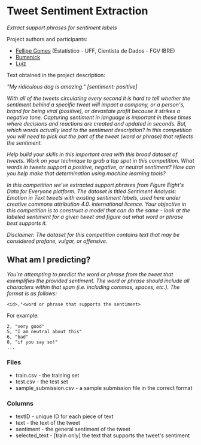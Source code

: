 # Tweet Sentiment Extraction

*Extract support phrases for sentiment labels*

Project authors and participants:

  * [Fellipe Gomes](https://github.com/gomesfellipe) (Estatístico - UFF, Cientista de Dados - FGV IBRE) 
  * [Rumenick]()
  * [Luiz]()

Text obtained in the project description:

*"My ridiculous dog is amazing." [sentiment: positive]* 

*With all of the tweets circulating every second it is hard to tell whether the sentiment behind a specific tweet will impact a company, or a person's, brand for being viral (positive), or devastate profit because it strikes a negative tone. Capturing sentiment in language is important in these times where decisions and reactions are created and updated in seconds. But, which words actually lead to the sentiment description? In this competition you will need to pick out the part of the tweet (word or phrase) that reflects the sentiment.*

*Help build your skills in this important area with this broad dataset of tweets. Work on your technique to grab a top spot in this competition. What words in tweets support a positive, negative, or neutral sentiment? How can you help make that determination using machine learning tools?*

*In this competition we've extracted support phrases from Figure Eight's Data for Everyone platform. The dataset is titled Sentiment Analysis: Emotion in Text tweets with existing sentiment labels, used here under creative commons attribution 4.0. international licence. Your objective in this competition is to construct a model that can do the same - look at the labeled sentiment for a given tweet and figure out what word or phrase best supports it.*

*Disclaimer: The dataset for this competition contains text that may be considered profane, vulgar, or offensive.*

## What am I predicting?

*You're attempting to predict the word or phrase from the tweet that exemplifies the provided sentiment. The word or phrase should include all characters within that span (i.e. including commas, spaces, etc.). The format is as follows:*

`<id>,"<word or phrase that supports the sentiment>`

For example:

    2, "very good"
    5, "I am neutral about this"
    6, "bad"
    8, "if you say so!"
    ...
    
### Files

  * train.csv - the training set
  * test.csv - the test set
  * sample_submission.csv - a sample submission file in the correct format

### Columns

  * textID - unique ID for each piece of text
  * text - the text of the tweet
  * sentiment - the general sentiment of the tweet
  * selected_text - [train only] the text that supports the tweet's sentiment